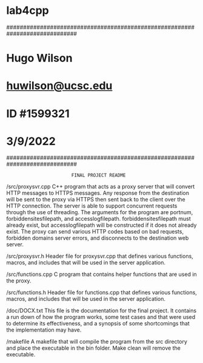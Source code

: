 # lab4cpp
#############################################################################
# Hugo Wilson
# huwilson@ucsc.edu
# ID #1599321
# 3/9/2022
#############################################################################

				            FINAL PROJECT README
/src/proxysvr.cpp
C++ program that acts as a proxy server that will convert HTTP messages to 
HTTPS messages. Any response from the destination will be sent to the proxy
via HTTPS then sent back to the client over the HTTP connection. The server 
is able to support concurrent requests through the use of threading. The 
arguments for the program are portnum, forbiddensitesfilepath, and 
accesslogfilepath. forbiddensitesfilepath must already exist, but 
accesslogfilepath will be constructed if it does not already exist. The 
proxy can send various HTTP codes based on bad requests, forbidden domains
server errors, and disconnects to the destination web server. 

/src/proxysvr.h
Header file for proxysvr.cpp that defines various functions, macros, and
includes that will be used in the server application. 

/src/functions.cpp
C program that contains helper functions that are used in the proxy. 

/src/functions.h
Header file for functions.cpp that defines various functions, macros, and
includes that will be used in the server application. 

/doc/DOCX.txt
This file is the documentation for the final project. It contains a run down
of how the program works, some test cases and that were used to determine its
effectiveness, and a synopsis of some shortcomings that the implementation 
may have.

/makefile
A makefile that will compile the program from the src directory and place the
executable in the bin folder. Make clean will remove the executable.